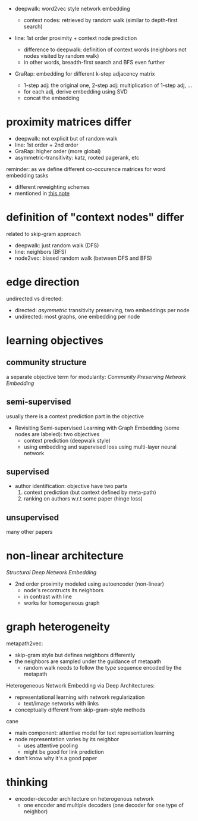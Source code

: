 - deepwalk: word2vec style network embedding
  - context nodes: retrieved by random walk (similar to depth-first search)

- line: 1st order proximity + context node prediction
  - difference to deepwalk: definition of context words (neighbors not nodes visited by random walk)
  - in other words, breadth-first search and BFS even further

- GraRap: embedding for different k-step adjacency matrix
  - 1-step adj: the original one, 2-step adj: multiplication of 1-step adj, ...
  - for each adj, derive embedding using SVD
  - concat the embedding


# proximity matrices differ

- deepwalk: not explicit but of random walk
- line: 1st order + 2nd order
- GraRap: higher order (more global)
- asymmetric-transitivity: katz, rooted pagerank, etc

reminder: as we define different co-occurence matrices for word embedding tasks

- different reweighting schemes
- mentioned in [this note](https://github.com/xiaohan2012/daily-reading/blob/master/july/word-embedding-by-sanjeev-arora.md)

# definition of "context nodes" differ

related to skip-gram approach

- deepwalk: just random walk (DFS)
- line: neighbors (BFS)
- node2vec: biased random walk (between DFS and BFS)

# edge direction

undirected vs directed:

- directed: *asymmetric* transitivity preserving, two embeddings per node
- undirected: most graphs, one embedding per node

# 

# learning objectives

## community structure

a separate objective term for modularity: *Community Preserving Network Embedding*

## semi-supervised 

usually there is a context prediction part in the objective

- Revisiting Semi-supervised Learning with Graph Embedding (some nodes are labeled): two objectives
  - context prediction (deepwalk style)
  - using embedding and supervised loss using multi-layer neural network

## supervised

- author identification: objective have two parts
  1. context prediction (but context defined by meta-path)
  2. ranking on authors w.r.t some paper (hinge loss)

## unsupervised

many other papers

# non-linear architecture

*Structural Deep Network Embedding*

- 2nd order proximity modeled using autoencoder (non-linear)
  - node's recontructs its neighbors
  - in contrast with line
  - works for homogeneous graph



# graph heterogeneity

metapath2vec:

- skip-gram style but defines neighbors differently
- the neighbors are sampled under the guidance of metapath
  - random walk needs to follow the type sequence encoded by the metapath

Heterogeneous Network Embedding via Deep Architectures: 

- representational learning with network regularization
  - text/image networks with links
- conceptually different from skip-gram-style methods

cane

- main component: attentive model for text representation learning
- node representation varies by its neighbor
  - uses attentive pooling
  - might be good for link prediction
- don't know why it's a good paper

# thinking

- encoder-decoder architecture on heterogenous network
  - one encoder and multiple decoders (one decoder for one type of neighbor)

